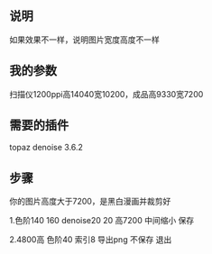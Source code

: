## 说明

如果效果不一样，说明图片宽度高度不一样

## 我的参数

扫描仪1200ppi高14040宽10200，成品高9330宽7200

## 需要的插件

topaz denoise 3.6.2

## 步骤

你的图片高度大于7200，是黑白漫画并裁剪好

1.色阶140 160 denoise20 20 高7200 中间缩小 保存

2.4800高 色阶40 索引8 导出png 不保存 退出